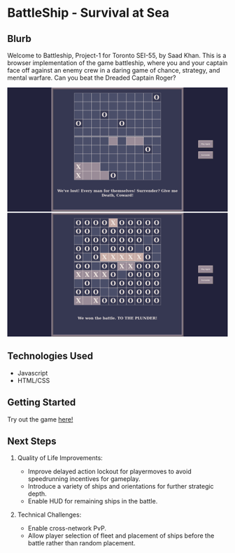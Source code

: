 # BattleShip - Survival at Sea

## Blurb

Welcome to Battleship, Project-1 for Toronto SEI-55, by Saad Khan.
This is a browser implementation of the game battleship, where you and your captain face off against an enemy crew in a daring game of chance, strategy, and mental warfare. Can you beat the Dreaded Captain Roger?

![Better Not Miss](./images/GameScreenshot.png)
![Sweet Victory](./images/GameScreenshot-2.png)

## Technologies Used

- Javascript
- HTML/CSS

## Getting Started

Try out the game [here!](https://pages.git.generalassemb.ly/jsckhan/project-1/)

## Next Steps

1. Quality of Life Improvements:

   - Improve delayed action lockout for playermoves to avoid speedrunning incentives for gameplay.
   - Introduce a variety of ships and orientations for further strategic depth.
   - Enable HUD for remaining ships in the battle.

2. Technical Challenges:
   - Enable cross-network PvP.
   - Allow player selection of fleet and placement of ships before the battle rather than random placement.
